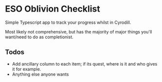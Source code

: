 # ESO Oblivion Checklist

Simple Typescript app to track your progress whilst in Cyrodill.

Most likely not comprehensive, but has the majority of major things you'll want/need to do as completionist.

## Todos

- Add ancillary column to each item; if its quest, where is it and who gives it for example.
- Anything else anyone wants
